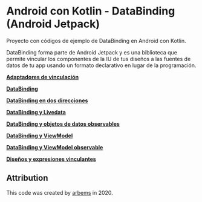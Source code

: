 # Android con Kotlin - DataBinding (Android Jetpack)

Proyecto con códigos de ejemplo de DataBinding en Android con Kotlin.

DataBinding forma parte de Android Jetpack y es una biblioteca que permite vincular los componentes de la IU de tus diseños a las fuentes de datos de tu app usando un formato declarativo en lugar de la programación.

[**Adaptadores de vinculación**](https://github.com/arbems/Android-with-Kotlin-Architecture-Components/tree/master/DataBinding/Adaptadores%20de%20vinculaci%C3%B3n)

[**DataBinding**](https://github.com/arbems/Android-with-Kotlin-Architecture-Components/tree/master/DataBinding/DataBinding)

[**DataBinding en dos direcciones**](https://github.com/arbems/Android-with-Kotlin-Architecture-Components/tree/master/DataBinding/DataBinding%20en%20dos%20direcciones)

[**DataBinding y Livedata**](https://github.com/arbems/Android-with-Kotlin-Architecture-Components/tree/master/DataBinding/DataBinding%20y%20Livedata)

[**DataBinding y objetos de datos observables**](https://github.com/arbems/Android-with-Kotlin-Architecture-Components/tree/master/DataBinding/DataBinding%20y%20objetos%20de%20datos%20observables)

[**DataBinding y ViewModel**](https://github.com/arbems/Android-with-Kotlin-Architecture-Components/tree/master/DataBinding/DataBinding%20y%20ViewModel)

[**DataBinding y ViewModel observable**](https://github.com/arbems/Android-with-Kotlin-Architecture-Components/tree/master/DataBinding/DataBinding%20y%20ViewModel%20observable)

[**Diseños y expresiones vinculantes**](https://github.com/arbems/Android-with-Kotlin-Architecture-Components/tree/master/DataBinding/Dise%C3%B1os%20y%20expresiones%20vinculantes)

## Attribution

This code was created by [arbems](https://github.com/arbems) in 2020.